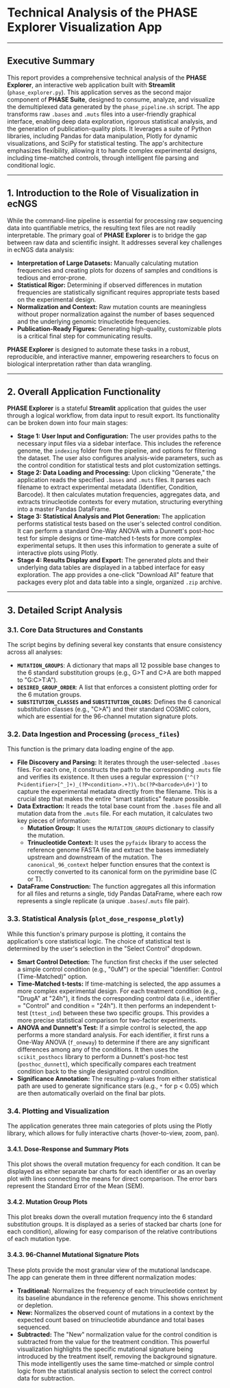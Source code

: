 # Technical Analysis of the PHASE Explorer Visualization App

---

## Executive Summary

This report provides a comprehensive technical analysis of the **PHASE Explorer**, an interactive web application built with **Streamlit** (`phase_explorer.py`). This application serves as the second major component of **PHASE Suite**, designed to consume, analyze, and visualize the demultiplexed data generated by the `phase_pipeline.sh` script. The app transforms raw `.bases` and `.muts` files into a user-friendly graphical interface, enabling deep data exploration, rigorous statistical analysis, and the generation of publication-quality plots. It leverages a suite of Python libraries, including Pandas for data manipulation, Plotly for dynamic visualizations, and SciPy for statistical testing. The app's architecture emphasizes flexibility, allowing it to handle complex experimental designs, including time-matched controls, through intelligent file parsing and conditional logic.

---

## 1. Introduction to the Role of Visualization in ecNGS

While the command-line pipeline is essential for processing raw sequencing data into quantifiable metrics, the resulting text files are not readily interpretable. The primary goal of **PHASE Explorer** is to bridge the gap between raw data and scientific insight. It addresses several key challenges in ecNGS data analysis:

* **Interpretation of Large Datasets:** Manually calculating mutation frequencies and creating plots for dozens of samples and conditions is tedious and error-prone.
* **Statistical Rigor:** Determining if observed differences in mutation frequencies are statistically significant requires appropriate tests based on the experimental design.
* **Normalization and Context:** Raw mutation counts are meaningless without proper normalization against the number of bases sequenced and the underlying genomic trinucleotide frequencies.
* **Publication-Ready Figures:** Generating high-quality, customizable plots is a critical final step for communicating results.

**PHASE Explorer** is designed to automate these tasks in a robust, reproducible, and interactive manner, empowering researchers to focus on biological interpretation rather than data wrangling.

---

## 2. Overall Application Functionality

**PHASE Explorer** is a stateful **Streamlit** application that guides the user through a logical workflow, from data input to result export. Its functionality can be broken down into four main stages:

* **Stage 1: User Input and Configuration:** The user provides paths to the necessary input files via a sidebar interface. This includes the reference genome, the `indexing` folder from the pipeline, and options for filtering the dataset. The user also configures analysis-wide parameters, such as the control condition for statistical tests and plot customization settings.
* **Stage 2: Data Loading and Processing:** Upon clicking "Generate," the application reads the specified `.bases` and `.muts` files. It parses each filename to extract experimental metadata (Identifier, Condition, Barcode). It then calculates mutation frequencies, aggregates data, and extracts trinucleotide contexts for every mutation, structuring everything into a master Pandas DataFrame.
* **Stage 3: Statistical Analysis and Plot Generation:** The application performs statistical tests based on the user's selected control condition. It can perform a standard One-Way ANOVA with a Dunnett's post-hoc test for simple designs or time-matched t-tests for more complex experimental setups. It then uses this information to generate a suite of interactive plots using Plotly.
* **Stage 4: Results Display and Export:** The generated plots and their underlying data tables are displayed in a tabbed interface for easy exploration. The app provides a one-click "Download All" feature that packages every plot and data table into a single, organized `.zip` archive.

---

## 3. Detailed Script Analysis

### 3.1. Core Data Structures and Constants

The script begins by defining several key constants that ensure consistency across all analyses:

* **`MUTATION_GROUPS`**: A dictionary that maps all 12 possible base changes to the 6 standard substitution groups (e.g., G>T and C>A are both mapped to "G:C>T:A").
* **`DESIRED_GROUP_ORDER`**: A list that enforces a consistent plotting order for the 6 mutation groups.
* **`SUBSTITUTION_CLASSES` and `SUBSTITUTION_COLORS`**: Defines the 6 canonical substitution classes (e.g., "C>A") and their standard COSMIC colors, which are essential for the 96-channel mutation signature plots.

### 3.2. Data Ingestion and Processing (`process_files`)

This function is the primary data loading engine of the app.

* **File Discovery and Parsing:** It iterates through the user-selected `.bases` files. For each one, it constructs the path to the corresponding `.muts` file and verifies its existence. It then uses a regular expression (`'^(?P<identifier>[^_]+)_(?P<condition>.+?)\.bc(?P<barcode>\d+)'`) to capture the experimental metadata directly from the filename. This is a crucial step that makes the entire "smart statistics" feature possible.
* **Data Extraction:** It reads the total base count from the `.bases` file and all mutation data from the `.muts` file. For each mutation, it calculates two key pieces of information:
    * **Mutation Group:** It uses the `MUTATION_GROUPS` dictionary to classify the mutation.
    * **Trinucleotide Context:** It uses the `pyfaidx` library to access the reference genome FASTA file and extract the bases immediately upstream and downstream of the mutation. The `canonical_96_context` helper function ensures that the context is correctly converted to its canonical form on the pyrimidine base (C or T).
* **DataFrame Construction:** The function aggregates all this information for all files and returns a single, tidy Pandas DataFrame, where each row represents a single replicate (a unique `.bases`/`.muts` file pair).

### 3.3. Statistical Analysis (`plot_dose_response_plotly`)

While this function's primary purpose is plotting, it contains the application's core statistical logic. The choice of statistical test is determined by the user's selection in the "Select Control" dropdown.

* **Smart Control Detection:** The function first checks if the user selected a simple control condition (e.g., "0uM") or the special "Identifier: Control (Time-Matched)" option.
* **Time-Matched t-tests:** If time-matching is selected, the app assumes a more complex experimental design. For each treatment condition (e.g., "DrugA" at "24h"), it finds the corresponding control data (i.e., identifier = "Control" and condition = "24h"). It then performs an independent t-test (`ttest_ind`) between these two specific groups. This provides a more precise statistical comparison for two-factor experiments.
* **ANOVA and Dunnett's Test:** If a simple control is selected, the app performs a more standard analysis. For each identifier, it first runs a One-Way ANOVA (`f_oneway`) to determine if there are any significant differences among any of the conditions. It then uses the `scikit_posthocs` library to perform a Dunnett's post-hoc test (`posthoc_dunnett`), which specifically compares each treatment condition back to the single designated control condition.
* **Significance Annotation:** The resulting p-values from either statistical path are used to generate significance stars (e.g., `*` for p < 0.05) which are then automatically overlaid on the final bar plots.

### 3.4. Plotting and Visualization

The application generates three main categories of plots using the Plotly library, which allows for fully interactive charts (hover-to-view, zoom, pan).

#### 3.4.1. Dose-Response and Summary Plots

This plot shows the overall mutation frequency for each condition. It can be displayed as either separate bar charts for each identifier or as an overlay plot with lines connecting the means for direct comparison. The error bars represent the Standard Error of the Mean (SEM).

#### 3.4.2. Mutation Group Plots

This plot breaks down the overall mutation frequency into the 6 standard substitution groups. It is displayed as a series of stacked bar charts (one for each condition), allowing for easy comparison of the relative contributions of each mutation type.

#### 3.4.3. 96-Channel Mutational Signature Plots

These plots provide the most granular view of the mutational landscape. The app can generate them in three different normalization modes:

* **Traditional:** Normalizes the frequency of each trinucleotide context by its baseline abundance in the reference genome. This shows enrichment or depletion.
* **New:** Normalizes the observed count of mutations in a context by the expected count based on trinucleotide abundance and total bases sequenced.
* **Subtracted:** The "New" normalization value for the control condition is subtracted from the value for the treatment condition. This powerful visualization highlights the specific mutational signature being introduced by the treatment itself, removing the background signature. This mode intelligently uses the same time-matched or simple control logic from the statistical analysis section to select the correct control data for subtraction.
